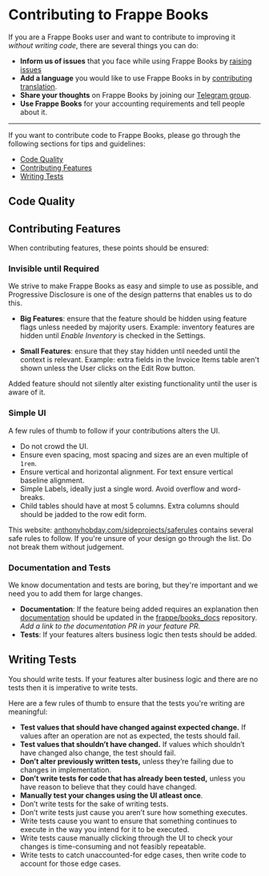 # Contributing to Frappe Books

If you are a Frappe Books user and want to contribute to improving it _without
writing code_, there are several things you can do:

- **Inform us of issues** that you face while using Frappe Books by [raising issues](https://github.com/frappe/books/issues/new)
- **Add a language** you would like to use Frappe Books in by [contributing translation](https://github.com/frappe/books/wiki/Contributing-Translations).
- **Share your thoughts** on Frappe Books by joining our [Telegram group](https://t.me/frappebooks).
- **Use Frappe Books** for your accounting requirements and tell people about it.

---

If you want to contribute code to Frappe Books, please go through the following sections for tips and guidelines:

- [Code Quality](#code-quality)
- [Contributing Features](#contributing-features)
- [Writing Tests](#writing-tests)

## Code Quality

<!-- TODO: Complete This Section with examples -->

## Contributing Features

When contributing features, these points should be ensured:

### Invisible until Required

We strive to make Frappe Books as easy and simple to use as possible, and
Progressive Disclosure is one of the design patterns that enables us to do this.

- **Big Features**: ensure that the feature should be hidden using feature
  flags unless needed by majority users. Example: inventory features are
  hidden until _Enable Inventory_ is checked in the Settings.

- **Small Features**: ensure that they stay hidden until needed until the
  context is relevant. Example: extra fields in the Invoice Items table aren't
  shown unless the User clicks on the Edit Row button.

Added feature should not silently alter existing functionality until the user is
aware of it.

### Simple UI

A few rules of thumb to follow if your contributions alters the UI.

- Do not crowd the UI.
- Ensure even spacing, most spacing and sizes are an even multiple of `1rem`.
- Ensure vertical and horizontal alignment. For text ensure vertical baseline
  alignment.
- Simple Labels, ideally just a single word. Avoid overflow and word-breaks.
- Child tables should have at most 5 columns. Extra columns should should be
  jadded to the row edit form.

This website:
[anthonyhobday.com/sideprojects/saferules](https://anthonyhobday.com/sideprojects/saferules/)
contains several safe rules to follow. If you're unsure of your design go
through the list. Do not break them without judgement.

### Documentation and Tests

We know documentation and tests are boring, but they're important and we need
you to add them for large changes.

- **Documentation**: If the feature being added requires an explanation then
  [documentation](https://docs.frappebooks.com/) should be updated in the
  [frappe/books_docs](https://github.com/frappe/books_docs) repository.
  _Add a link to the documentation PR in your feature PR._
- **Tests**: If your features alters business logic then tests should be added.

## Writing Tests

You should write tests. If your features alter business logic and there are no
tests then it is imperative to write tests.

Here are a few rules of thumb to ensure that the tests you're writing are meaningful:

- **Test values that should have changed against expected change.** If values
  after an operation are not as expected, the tests should fail.
- **Test values that shouldn’t have changed.** If values which shouldn’t have
  changed also change, the test should fail.
- **Don’t alter previously written tests,** unless they’re failing due to changes
  in implementation.
- **Don’t write tests for code that has already been tested,** unless you have
  reason to believe that they could have changed.
- **Manually test your changes using the UI atleast once**.
- Don’t write tests for the sake of writing tests.
- Don’t write tests just cause you aren’t sure how something executes.
- Write tests cause you want to ensure that something continues to execute in
  the way you intend for it to be executed.
- Write tests cause manually clicking through the UI to check your changes is
  time-consuming and not feasibly repeatable.
- Write tests to catch unaccounted-for edge cases, then write code to account
  for those edge cases.
